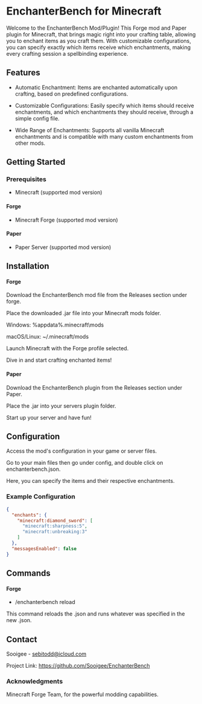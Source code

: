 # EnchanterBench for Minecraft


Welcome to the EnchanterBench Mod/Plugin! This Forge mod and Paper plugin for Minecraft, that brings magic right into your crafting table, allowing you to enchant items as you craft them. With customizable configurations, you can specify exactly which items receive which enchantments, making every crafting session a spellbinding experience.

## Features

* Automatic Enchantment: Items are enchanted automatically upon crafting, based on predefined configurations.

* Customizable Configurations: Easily specify which items should receive enchantments, and which enchantments they should receive, through a simple config file.

* Wide Range of Enchantments: Supports all vanilla Minecraft enchantments and is compatible with many custom enchantments from other mods.


## Getting Started


### Prerequisites

* Minecraft (supported mod version)

#### Forge

* Minecraft Forge (supported mod version)

#### Paper

* Paper Server (supported mod version)

## Installation

#### Forge

Download the EnchanterBench mod file from the Releases section under forge.

Place the downloaded .jar file into your Minecraft mods folder.

Windows: %appdata%\.minecraft\mods

macOS/Linux: ~/.minecraft/mods

Launch Minecraft with the Forge profile selected.

Dive in and start crafting enchanted items!

#### Paper

Download the EnchanterBench plugin from the Releases section under Paper.

Place the .jar into your servers plugin folder.

Start up your server and have fun!

## Configuration

Access the mod's configuration in your game or server files.

Go to your main files then go under config, and double click on enchanterbench.json.

Here, you can specify the items and their respective enchantments.

### Example Configuration
```json
{
  "enchants": {
    "minecraft:diamond_sword": [
      "minecraft:sharpness:5",
      "minecraft:unbreaking:3"
    ]
  },
  "messagesEnabled": false
}
```

## Commands

#### Forge

* /enchanterbench reload
  
 This command reloads the .json and runs whatever was specified in the new .json.

## Contact

Sooigee - sebitodd@icloud.com

Project Link: https://github.com/Sooigee/EnchanterBench

### Acknowledgments
Minecraft Forge Team, for the powerful modding capabilities.
